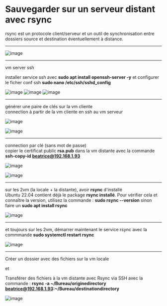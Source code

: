 # Sauvegarder sur un serveur distant avec rsync   

rsync est un protocole client/serveur et un outil de synchronisation entre dossiers source et destination éventuellement à distance.   

___

![image](https://github.com/techerbeatrice/Sauvegarder_sur_un_serveur_distant_avec_rsync/assets/138071140/80b04666-158b-4ed5-b012-7c0a092d212a)

___

vm server ssh  

installer service ssh avec **sudo apt install openssh-server -y**   et configurer le ficher conf ssh **sudo nano /etc/ssh/sshd_config**  

![image](https://github.com/techerbeatrice/Sauvegarder_sur_un_serveur_distant_avec_rsync/assets/138071140/81527e6f-25a1-401e-8a49-2db6e60f5867)
![image](https://github.com/techerbeatrice/Sauvegarder_sur_un_serveur_distant_avec_rsync/assets/138071140/17689a75-742f-4551-b8f6-97cc6cc499f6)
![image](https://github.com/techerbeatrice/Sauvegarder_sur_un_serveur_distant_avec_rsync/assets/138071140/6966db8b-91d0-4015-b398-819e302a3fbf)

___

générer une paire de clés sur la vm cliente   
connection à partir de la vm cliente en ssh au vm serveur   

![image](https://github.com/techerbeatrice/Sauvegarder_sur_un_serveur_distant_avec_rsync/assets/138071140/8a245534-7e45-46bd-ad4f-b7fda768a84a)

![image](https://github.com/techerbeatrice/Sauvegarder_sur_un_serveur_distant_avec_rsync/assets/138071140/3ed63830-3c1c-4e81-8c51-d0e0ffa6ebfe)

___

connection par clé (sans mot de passe)    
copier le certificat public **rsa.pub** dans la vm distante avec la commande **ssh-copy-id beatrice@192.168.1.93**       

![image](https://github.com/techerbeatrice/Sauvegarder_sur_un_serveur_distant_avec_rsync/assets/138071140/f923bc60-824f-453f-a35f-ea11c8c8fe7f)

![image](https://github.com/techerbeatrice/Sauvegarder_sur_un_serveur_distant_avec_rsync/assets/138071140/cb401f82-7307-4974-bc84-cf0983ddef80)

___

sur les 2vm (la locale + la distante), avoir **rsync** d'installé      
Ubuntu 22.04 contient déjà le package **rsync installé**. Pour vérifier cela et connaître la version, utilisez la commande : **sudo rsync --version** sinon faire un **sudo apt install rsync**   

![image](https://github.com/techerbeatrice/Sauvegarder_sur_un_serveur_distant_avec_rsync/assets/138071140/127e3e38-1f1c-4af2-a39b-b1203a71a734)

___
   
et toujours sur les 2vm, démarrer maintenant le service rsync avec la commmande **sudo systemctl restart rsync**  

![image](https://github.com/techerbeatrice/Sauvegarder_sur_un_serveur_distant_avec_rsync/assets/138071140/056eb685-a202-44fb-963a-7131b34a5643)

___

Créer un dossier avec des fichiers sur la vm locale  

et  

Transférer des fichiers à la vm distante avec Rsync via SSH avec la commande : **rsync -a ~/Bureau/originedirectory beatrice@192.168.1.93:~/Bureau/destinationdirectory**   

![image](https://github.com/techerbeatrice/Sauvegarder_sur_un_serveur_distant_avec_rsync/assets/138071140/ceacb3a0-bb3b-4c85-81bd-3d2f36d0d7df)


